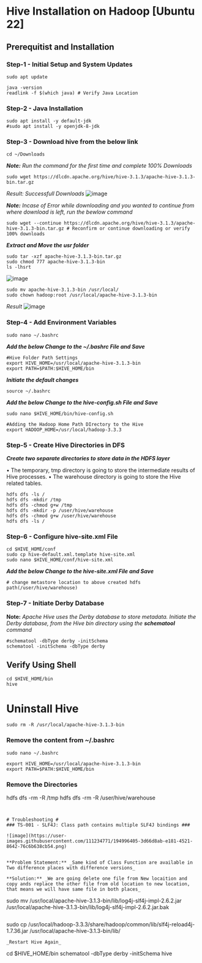 # Hive Installation on Hadoop [Ubuntu 22] #

## Prerequitist and Installation ##
### Step-1 - Initial Setup and System Updates ###
```
sudo apt update
```
```
java -version
readlink -f $(which java) # Verify Java Location
```

### Step-2 - Java Installation ###
```
sudo apt install -y default-jdk
#sudo apt install -y openjdk-8-jdk
```

### Step-3 - Download hive from the below link ###
```
cd ~/Downloads
```

_**Note:** Run the command for the first time and complete 100% Downloads_
```
sudo wget https://dlcdn.apache.org/hive/hive-3.1.3/apache-hive-3.1.3-bin.tar.gz 
```
_Result: Successfull Downloads_
![image](https://user-images.githubusercontent.com/111234771/195228590-1c012576-78e2-4645-bd55-0c16022b4a66.png)

_**Note:** Incase of Error while downloading and you wanted to continue from where download is left, run the bewlow command_
```
sudo wget --continue https://dlcdn.apache.org/hive/hive-3.1.3/apache-hive-3.1.3-bin.tar.gz # Reconfirm or continue downloading or verify 100% downloads
```
**_Extract and Move the usr folder_**
```
sudo tar -xzf apache-hive-3.1.3-bin.tar.gz
sudo chmod 777 apache-hive-3.1.3-bin
ls -lhsrt
```
![image](https://user-images.githubusercontent.com/111234771/195231142-53c8afce-e9d2-4715-a4ac-ed9e05332b2f.png) 

```
sudo mv apache-hive-3.1.3-bin /usr/local/
sudo chown hadoop:root /usr/local/apache-hive-3.1.3-bin
```
_Result_
![image](https://user-images.githubusercontent.com/111234771/195231783-5f5cb19b-068d-4c85-9295-f93dedd8246b.png)

### Step-4 - Add Environment Variables ###
```
sudo nano ~/.bashrc
```
**_Add the below Change to the ~/.bashrc File and Save_**
```
#Hive Folder Path Settings
export HIVE_HOME=/usr/local/apache-hive-3.1.3-bin
export PATH=$PATH:$HIVE_HOME/bin
```
**_Initiate the default changes_**
```
source ~/.bashrc
```

**_Add the below Change to the hive-config.sh File and Save_**
```
sudo nano $HIVE_HOME/bin/hive-config.sh
```
```
#Adding the Hadoop Home Path DIrectory to the Hive
export HADOOP_HOME=/usr/local/hadoop-3.3.3
```

### Step-5 - Create Hive Directories in DFS ###

**_Create two separate directories to store data in the HDFS layer_**

•	The temporary, tmp directory is going to store the intermediate results of Hive processes.
•	The warehouse directory is going to store the Hive related tables.

```
hdfs dfs -ls /
hdfs dfs -mkdir /tmp
hdfs dfs -chmod g+w /tmp
hdfs dfs -mkdir -p /user/hive/warehouse
hdfs dfs -chmod g+w /user/hive/warehouse
hdfs dfs -ls /
```

### Step-6 - Configure hive-site.xml File ###
```
cd $HIVE_HOME/conf
sudo cp hive-default.xml.template hive-site.xml
sudo nano $HIVE_HOME/conf/hive-site.xml
```
**_Add the below Change to the hive-site.xml File and Save_**
```
# change metastore location to above created hdfs path(/user/hive/warehouse)

```

### Step-7 - Initiate Derby Database ###

**Note:** _Apache Hive uses the Derby database to store metadata. Initiate the Derby database, from the Hive bin directory using the **schematool** command_
```
#schematool -dbType derby -initSchema
schematool -initSchema -dbType derby
```

## Verify Using Shell ##
```
cd $HIVE_HOME/bin
hive
```

# Uninstall Hive #
```
sudo rm -R /usr/local/apache-hive-3.1.3-bin
```

### Remove the content from ~/.bashrc ###
```
sudo nano ~/.bashrc
```
```
export HIVE_HOME=/usr/local/apache-hive-3.1.3-bin
export PATH=$PATH:$HIVE_HOME/bin
```

### Remove the Directories ###
hdfs dfs -rm -R /tmp
hdfs dfs -rm -R /user/hive/warehouse
```


# Troubleshooting #
### TS-001 - SLF4J: Class path contains multiple SLF4J bindings ###

![image](https://user-images.githubusercontent.com/111234771/194996405-3d66d8ab-e181-4521-8642-76c6b638cb54.png)


**Problem Statement:** _Same kind of Class Function are available in Two difference places with difference versions_

**Solution:** _We are going delete one file from New locaition and copy ands replace the other file from old location to new location, that means we will have same file in both places_

```
sudo mv /usr/local/apache-hive-3.1.3-bin/lib/log4j-slf4j-impl-2.6.2.jar /usr/local/apache-hive-3.1.3-bin/lib/log4j-slf4j-impl-2.6.2.jar.bak
```
```
sudo cp /usr/local/hadoop-3.3.3/share/hadoop/common/lib/slf4j-reload4j-1.7.36.jar /usr/local/apache-hive-3.1.3-bin/lib/
```
_Restart Hive Again_
```
cd $HIVE_HOME/bin
schematool -dbType derby -initSchema
hive
```
